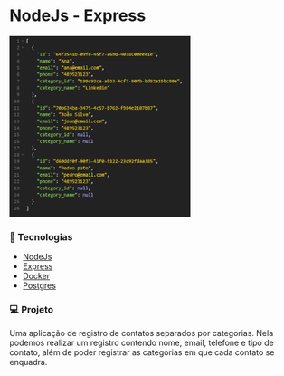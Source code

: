 # NodeJs - Express


<img src="./src/img/Node-Express-registro.png"/>
<br/>

### 🚀 Tecnologias

* <a href="https://nodejs.org">NodeJs</a>
* <a href="https://expressjs.com">Express</a>
* <a href="https://www.docker.com">Docker</a>
* <a href="https://www.postgresql.org">Postgres</a>

### 💻 Projeto
<p>Uma aplicação de registro de contatos separados por categorias. Nela podemos realizar um registro contendo nome, email, telefone e tipo de contato, além de poder registrar as categorias em que cada contato se enquadra.</p>